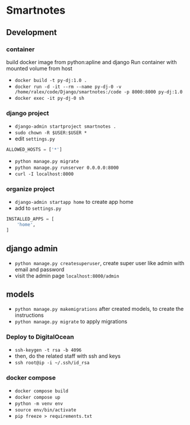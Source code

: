 # Smartnotes

## Development

### container

build docker image from python:apline and django
Run container with mounted volume from host

- `docker build -t py-dj:1.0 .`
- `docker run -d -it --rm --name py-dj-0 -v /home/ralex/code/Django/smartnotes:/code -p 8000:8000 py-dj:1.0`
- `docker exec -it py-dj-0 sh`

### django project

- `django-admin startproject smartnotes .`
- `sudo chown -R $USER:$USER *`
- edit `settings.py`

```python
ALLOWED_HOSTS = ['*']
```

- `python manage.py migrate`
- `python manage.py runserver 0.0.0.0:8000`
- `curl -I localhost:8000`

### organize project

- `django-admin startapp home` to create app home
- add to `settings.py`

```python
INSTALLED_APPS = [
    'home',
]
```

## django admin

- `python manage.py createsuperuser`, create super user like admin with email and password
- visit the admin page `localhost:8000/admin`

## models

- `python manage.py makemigrations` after created models, to create the instructions
- `python manage.py migrate` to apply migrations

### Deploy to DigitalOcean

- `ssh-keygen -t rsa -b 4096`
- then, do the related staff with ssh and keys
- `ssh root@ip -i ~/.ssh/id_rsa`

### docker compose

- `docker compose build`
- `docker compose up`
- `python -m venv env`
- `source env/bin/activate`
- `pip freeze > requirements.txt`
